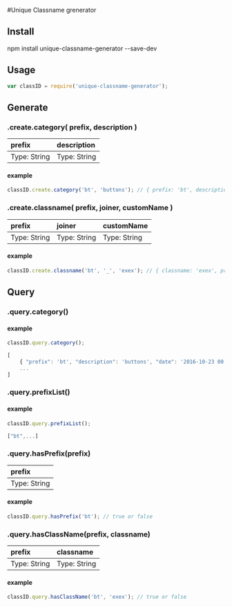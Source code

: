 #Unique Classname grenerator

## Install

npm install unique-classname-generator --save-dev

## Usage

~~~js
var classID = require('unique-classname-generator');
~~~

## Generate
### .create.category( prefix, description )

| prefix       | description  |
| :----------- | :----------- |
| Type: String | Type: String |

#### example
~~~js
classID.create.category('bt', 'buttons'); // { prefix: 'bt', description: 'buttons', date: '2016-10-23 00:48:05', _id: '7b1f286f28e043a2b65db4dc3c30d06c' }
~~~

### .create.classname( prefix, joiner, customName )

| prefix       | joiner       | customName   |
| :----------- | :----------- | :----------- |
| Type: String | Type: String | Type: String |

#### example
~~~js
classID.create.classname('bt', '_', 'exex'); // { classname: 'exex', prefix: 'bt', joiner: '_', _id: '0374f58ae3914219a0084abd6bc1031d' }
~~~

## Query
### .query.category()

#### example
~~~js
classID.query.category();

[
	{ "prefix": 'bt', "description": 'buttons', "date": '2016-10-23 00:48:05', "_id": '7b1f286f28e043a2b65db4dc3c30d06c' }
    ...
]
~~~

### .query.prefixList()
#### example
~~~js
classID.query.prefixList();

["bt",...]
~~~

### .query.hasPrefix(prefix)

| prefix       |
| :----------- |
| Type: String |

#### example
~~~js
classID.query.hasPrefix('bt'); // true or false
~~~


### .query.hasClassName(prefix, classname)

| prefix       | classname  |
| :----------- | :----------- |
| Type: String | Type: String |

#### example
~~~js
classID.query.hasClassName('bt', 'exex'); // true or false
~~~
